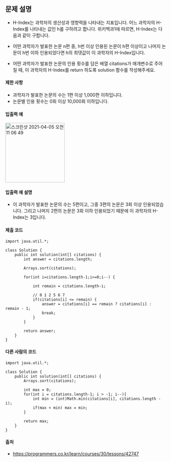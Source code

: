 ## 문제 설명
- H-Index는 과학자의 생산성과 영향력을 나타내는 지표입니다. 어느 과학자의 H-Index를 나타내는 값인 h를 구하려고 합니다. 위키백과1에 따르면, H-Index는 다음과 같이 구합니다.

- 어떤 과학자가 발표한 논문 n편 중, h번 이상 인용된 논문이 h편 이상이고 나머지 논문이 h번 이하 인용되었다면 h의 최댓값이 이 과학자의 H-Index입니다.

- 어떤 과학자가 발표한 논문의 인용 횟수를 담은 배열 citations가 매개변수로 주어질 때, 이 과학자의 H-Index를 return 하도록 solution 함수를 작성해주세요.


#### 제한 사항
- 과학자가 발표한 논문의 수는 1편 이상 1,000편 이하입니다.
- 논문별 인용 횟수는 0회 이상 10,000회 이하입니다.

#### 입출력 예
<img width="186" alt="스크린샷 2021-04-05 오전 11 06 49" src="https://user-images.githubusercontent.com/44339530/113529680-05b6d780-95ff-11eb-934e-5d201fc65d6f.png">

#### 입출력 예 설명
- 이 과학자가 발표한 논문의 수는 5편이고, 그중 3편의 논문은 3회 이상 인용되었습니다. 그리고 나머지 2편의 논문은 3회 이하 인용되었기 때문에 이 과학자의 H-Index는 3입니다.

#### 제출 코드
~~~
import java.util.*;

class Solution {
    public int solution(int[] citations) {
        int answer = citations.length;
        
        Arrays.sort(citations);
        
        for(int i=citations.length-1;i>=0;i--) {
            
            int remain = citations.length-i;

            // 0 1 2 5 6 7                 
            if(citations[i] <= remain) {
                answer = citations[i] == remain ? citations[i] : remain - 1;
                break;
            }
        }
        
        return answer;
    }
}
~~~

#### 다른 사람의 코드
~~~
import java.util.*;

class Solution {
    public int solution(int[] citations) {
        Arrays.sort(citations);

        int max = 0;
        for(int i = citations.length-1; i > -1; i--){
            int min = (int)Math.min(citations[i], citations.length - i);
            if(max < min) max = min;
        }

        return max;
    }
}
~~~

#### 출처
- https://programmers.co.kr/learn/courses/30/lessons/42747
